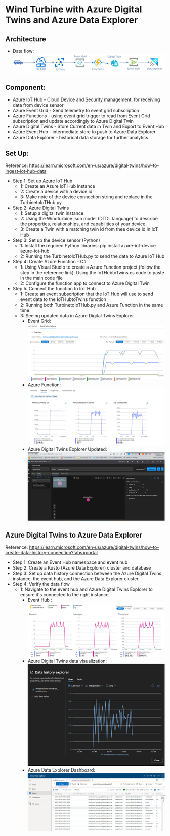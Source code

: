 # Wind Turbine with Azure Digital Twins and Azure Data Explorer 
## Architecture
- Data flow:
![Architecture](https://github.com/Anh-Dinh/Azure-Digital-Twin-in-Smart-City/blob/main/Data%20Flow.png)
## Component:
- Azure IoT Hub - Cloud Device and Security management, for receiving data from device sensor
- Azure Event Grid - Send telemetry to event grid subscription
- Azure Functions - using event grid trigger to read from Event Grid subscription and update accordingly to Azure Digital Twin
- Azure Digital Twins - Store Current data in Twin and Export to Event Hub
- Azure Event Hub - intermediate store to push to Azure Data Explorer
- Azure Data Explorer - historical data storage for further analytics
## Set Up:
Reference: https://learn.microsoft.com/en-us/azure/digital-twins/how-to-ingest-iot-hub-data
- Step 1: Set up Azure IoT Hub
  - 1: Create an Azure IoT Hub instance
  - 2: Create a device with a device id
  - 3: Make note of the device connection string and replace in the TurbinetoIoTHub.py
- Step 2: Azure Digital Twins
  - 1: Setup a digital twin instance
  - 2: Using the Windturbine.json model (DTDL language) to describe the properties, relationships, and capabilities of your device.
  - 3: Create a Twin with a matching twin id from thee  device id in IoT Hub
- Step 3: Set up the device sensor (Python)
  - 1: Install the required Python libraries: pip install azure-iot-device azure-iot-hub
  - 2: Running the TurbinetoIoTHub.py to send the data to Azure IoT Hub
- Step 4: Create Azure Function - C#
  - 1: Using Visual Studio to create a Azure Function project (follow the step in the reference link). Using the IoTHubtoTwins.cs code to paste in the main code file
  - 2: Configure the function app to connect to Azure Digital Twin
- Step 5: Connect the function to IoT Hub
  - 1: Create an event subscription that the IoT Hub will use to send event data to the IoTHubtoTwins function
  - 2: Running both TurbinetoIoTHub.py and Azure Function in the same time.
  - 3: Seeing updated data in Azure Digital Twins Explorer
    - Event Grid:
       ![Event Grid](https://github.com/Anh-Dinh/Azure-Digital-Twin-in-Smart-City/blob/main/images/Event%20Grid.png)
    - Azure Function:
      ![Azure Function](https://github.com/Anh-Dinh/Azure-Digital-Twin-in-Smart-City/blob/main/images/Function.png)
    - Azure Digital Twins Explorer Updated:
      ![Azure Digital Twins](https://github.com/Anh-Dinh/Azure-Digital-Twin-in-Smart-City/blob/main/images/Azure%20DT%20Data%20Explorer.png)
    
## Azure Digital Twins to Azure Data Explorer
Reference: https://learn.microsoft.com/en-us/azure/digital-twins/how-to-create-data-history-connection?tabs=portal
- Step 1: Create an Event Hub namespace and event hub
- Step 2: Create a Kusto (Azure Data Explorer) cluster and database
- Step 3: Set up data history connection between the Azure Digital Twins instance, the event hub, and the Azure Data Explorer cluster.
- Step 4: Verify the data flow
  - 1: Navigate to the event hub and Azure Digital Twins Explorer to ensure it's connected to the right instance.
    - Event Hub :
      ![Event Hub](https://github.com/Anh-Dinh/Azure-Digital-Twin-in-Smart-City/blob/main/images/EventHub.png)
    - Azure Digital Twins data visualization:
      ![Azure DT explorer](https://github.com/Anh-Dinh/Azure-Digital-Twin-in-Smart-City/blob/main/images/Azure%20Data%20Explorer%20Visualization.png)
    - Azure Data Explorer Dashboard:
      ![Azure Data Explorer](https://github.com/Anh-Dinh/Azure-Digital-Twin-in-Smart-City/blob/main/images/Azure%20Data%20Explorer.png)
    




